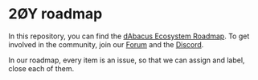 # 2ØY roadmap

In this repository, you can find the [dAbacus Ecosystem Roadmap](https://github.com/toknowwhy/roadmap/projects/1). To get involved in the community, join our [Forum](https://forum.2ØY.org/) and the [Discord](https://discord.gg/4MjRckMJZN).

In our roadmap, every item is an issue, so that we can assign and label, close each of them.
